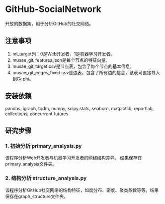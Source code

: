 # GitHub-SocialNetwork
开放的数据集，用于分析GitHub的社交网络。

## 注意事项
1. ml_target列：0是Web开发者，1是机器学习开发者。
2. musae_git_features.json是每个节点的特征向量。
3. musae_git_target.csv是节点表，包含了每个节点的基本信息。
4. musae_git_edges_fixed.csv是边表，包含了所有边的信息，该表可直接导入到Gephi。

## 安装依赖
pandas, igraph, tqdm, numpy, scipy.stats, seaborn, matplotlib, reportlab, collections, concurrent.futures

## 研究步骤
### 1. 初始分析 primary_analysis.py
该程序分析Web开发者与机器学习开发者的网络结构差异。
结果保存在primary_analysis文件夹。

### 2. 结构分析 structure_analysis.py
该程序分析GitHub社交网络的结构特征，如度分布、密度、聚类系数等等。结果保存在graph_structure文件夹。
